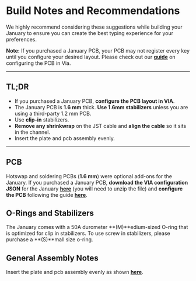 # Build Notes and Recommendations

We highly recommend considering these suggestions while building your January to ensure you can create the best typing experience for your preferences.

**Note:** If you purchased a January PCB, your PCB may not register every key until you configure your desired layout. Please check out our [**guide**](/docs/Downloads/January/PCBs/via_pcb_configuration) on configuring the PCB in Via.

---

## TL;DR
- If you purchased a January PCB, **configure the PCB layout in VIA**.
- The January PCB is **1.6 mm** thick. **Use 1.6mm stabilizers** unless you are using a third-party 1.2 mm PCB.
- Use **clip-in** stabilizers.
- **Remove any shrinkwrap** on the JST cable and **align the cable** so it sits in the channel.
- Insert the plate and pcb assembly evenly.
---

## PCB

Hotswap and soldering PCBs (**1.6 mm**) were optional add-ons for the January. If you purchased a January PCB, **download the VIA configuration JSON** for the January [**here**](./../../03_Downloads/January/PCBs/via_files/january_via_config.zip) (you will need to unzip the file) and **configure the PCB** following the guide [**here**](/docs/Downloads/January/PCBs/via_pcb_configuration).

## O-Rings and Stabilizers

The January comes with a 50A durometer **(M)**edium-sized O-ring that is optimized for clip in stabilizers. To use screw in stabilizers, please purchase a **(S)**mall size o-ring.

## General Assembly Notes
Insert the plate and pcb assembly evenly as shown [**here**](https://youtu.be/-jxQMKH6k0c?si=w3ze1bXAudY1tmUv&t=548).




